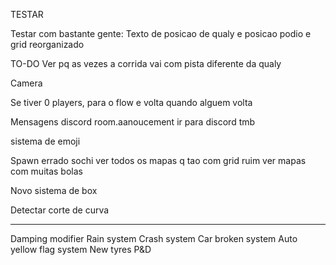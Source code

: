 TESTAR

Testar com bastante gente: Texto de posicao de qualy e posicao podio e grid reorganizado

TO-DO
Ver pq as vezes a corrida vai com pista diferente da qualy

Camera

Se tiver 0 players, para o flow e volta quando alguem volta

Mensagens discord
room.aanoucement ir para discord tmb

sistema de emoji

Spawn errado sochi
ver todos os mapas q tao com grid ruim
ver mapas com muitas bolas

Novo sistema de box

Detectar corte de curva

---

Damping modifier
Rain system
Crash system
Car broken system
Auto yellow flag system
New tyres
P&D
